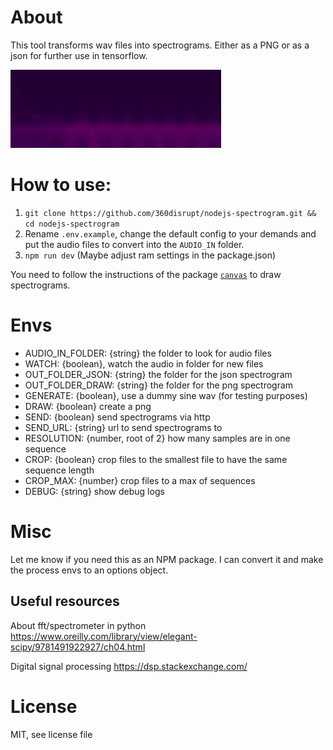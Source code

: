 # About
This tool transforms wav files into spectrograms. Either as a PNG or as a json for further use in tensorflow.

![Example Spectrogram](./docs/reference.png)

# How to use:
1. `git clone https://github.com/360disrupt/nodejs-spectrogram.git && cd nodejs-spectrogram`
2. Rename `.env.example`, change the default config to your demands and put the audio files to convert into the `AUDIO_IN` folder.
3. `npm run dev` (Maybe adjust ram settings in the package.json)

You need to follow the instructions of the package [`canvas`](https://github.com/Automattic/node-canvas) to draw spectrograms.

# Envs

- AUDIO_IN_FOLDER: {string} the folder to look for audio files
- WATCH: {boolean}, watch the audio in folder for new files
- OUT_FOLDER_JSON: {string} the folder for the json spectrogram
- OUT_FOLDER_DRAW: {string} the folder for the png spectrogram
- GENERATE: {boolean}, use a dummy sine wav (for testing purposes)
- DRAW: {boolean} create a png
- SEND: {boolean} send spectrograms via http
- SEND_URL: {string} url to send spectrograms to
- RESOLUTION: {number, root of 2} how many samples are in one sequence
- CROP: {boolean} crop files to the smallest file to have the same sequence length
- CROP_MAX: {number} crop files to a max of sequences
- DEBUG: {string} show debug logs

# Misc 
Let me know if you need this as an NPM package. I can convert it and make the process envs to an options object.
  
## Useful resources

About fft/spectrometer in python
https://www.oreilly.com/library/view/elegant-scipy/9781491922927/ch04.html

Digital signal processing
https://dsp.stackexchange.com/

# License
MIT, see license file
